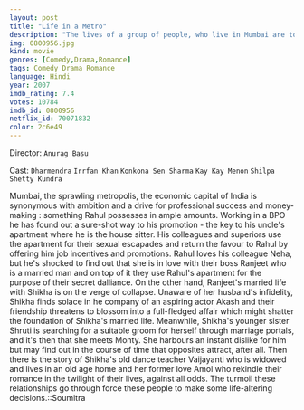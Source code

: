 ```yaml
---
layout: post
title: "Life in a Metro"
description: "The lives of a group of people, who live in Mumbai are told in this tale, which revolves around Rahul - who occupies an apartment owned by his uncle, and lets rich and influential people use it for their personal sexual past-times. An ignored and angry young wife, Shikha falls into the arms of a young man named Akash, who wants to be an actor for Indian movies; then there is Shikha's sister, Shruti, who is having an affair with .."
img: 0800956.jpg
kind: movie
genres: [Comedy,Drama,Romance]
tags: Comedy Drama Romance 
language: Hindi
year: 2007
imdb_rating: 7.4
votes: 10784
imdb_id: 0800956
netflix_id: 70071832
color: 2c6e49
---
```

Director: `Anurag Basu`  

Cast: `Dharmendra` `Irrfan Khan` `Konkona Sen Sharma` `Kay Kay Menon` `Shilpa Shetty Kundra` 

Mumbai, the sprawling metropolis, the economic capital of India is synonymous with ambition and a drive for professional success and money-making : something Rahul possesses in ample amounts. Working in a BPO he has found out a sure-shot way to his promotion - the key to his uncle's apartment where he is the house sitter. His colleagues and superiors use the apartment for their sexual escapades and return the favour to Rahul by offering him job incentives and promotions. Rahul loves his colleague Neha, but he's shocked to find out that she is in love with their boss Ranjeet who is a married man and on top of it they use Rahul's apartment for the purpose of their secret dalliance. On the other hand, Ranjeet's married life with Shikha is on the verge of collapse. Unaware of her husband's infidelity, Shikha finds solace in he company of an aspiring actor Akash and their friendship threatens to blossom into a full-fledged affair which might shatter the foundation of Shikha's married life. Meanwhile, Shikha's younger sister Shruti is searching for a suitable groom for herself through marriage portals, and it's then that she meets Monty. She harbours an instant dislike for him but may find out in the course of time that opposites attract, after all. Then there is the story of Shikha's old dance teacher Vaijayanti who is widowed and lives in an old age home and her former love Amol who rekindle their romance in the twilight of their lives, against all odds. The turmoil these relationships go through force these people to make some life-altering decisions.::Soumitra